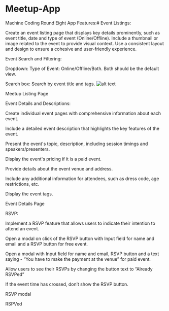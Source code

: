 # Meetup-App
Machine Coding Round Eight
App Features:#
Event Listings:

Create an event listing page that displays key details prominently, such as event title, date and type of event (Online/Offline).
Include a thumbnail or image related to the event to provide visual context.
Use a consistent layout and design to ensure a cohesive and user-friendly experience.

Event Search and Filtering:

Dropdown: Type of Event: Online/Offline/Both. Both should be the default view.

Search box: Search by event title and tags.
![alt text]([image_path](https://res.cloudinary.com/dvyicsi5o/image/upload/v1689249171/neoG%202023%20classfiles/MCR/Screenshot_2023-07-13_at_4.23.56_PM_ojzj8i.png))

Meetup Listing Page

Event Details and Descriptions:

Create individual event pages with comprehensive information about each event.

Include a detailed event description that highlights the key features of the event.

Present the event's topic, description, including session timings and speakers/presenters.

Display the event's pricing if it is a paid event.

Provide details about the event venue and address.

Include any additional information for attendees, such as dress code, age restrictions, etc.

Display the event tags.

Event Details Page

RSVP:

Implement a RSVP feature that allows users to indicate their intention to attend an event.

Open a modal on click of the RSVP button with Input field for name and email and a RSVP button for free event.

Open a modal with Input field for name and email, RSVP button and a text saying - “You have to make the payment at the venue” for paid event.

Allow users to see their RSVPs by changing the button text to “Already RSVPed”

If the event time has crossed, don’t show the RSVP button.

RSVP modal

RSPVed
